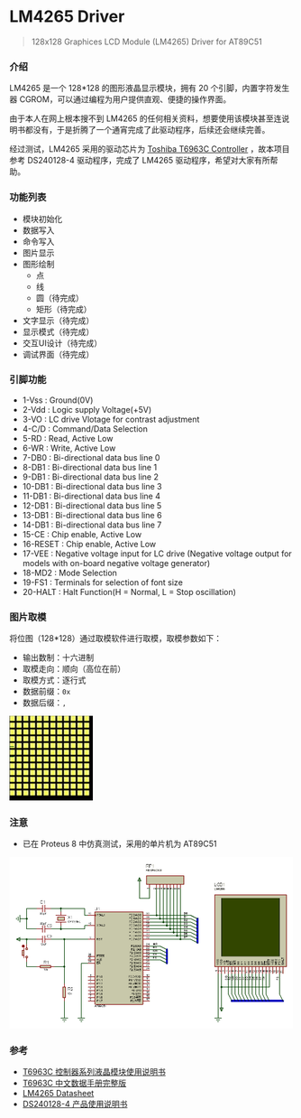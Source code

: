 # LM4265 Driver

> 128x128 Graphices LCD Module (LM4265) Driver for AT89C51

### 介绍

LM4265 是一个 128*128 的图形液晶显示模块，拥有 20 个引脚，内置字符发生器 CGROM，可以通过编程为用户提供直观、便捷的操作界面。

由于本人在网上根本搜不到 LM4265 的任何相关资料，想要使用该模块甚至连说明书都没有，于是折腾了一个通宵完成了此驱动程序，后续还会继续完善。

经过测试，LM4265 采用的驱动芯片为 [Toshiba T6963C Controller](https://www.manuallib.com/download/T6963C-CONTROLLER-SERIES-LIQUID-CRYSTAL-MODULE-CHINESE-MANUAL.PDF) ，故本项目参考 DS240128-4 驱动程序，完成了 LM4265 驱动程序，希望对大家有所帮助。

### 功能列表

- 模块初始化
- 数据写入
- 命令写入
- 图片显示
- 图形绘制
  - 点
  - 线
  - 圆（待完成）
  - 矩形（待完成）
- 文字显示（待完成）
- 显示模式（待完成）
- 交互UI设计（待完成）
- 调试界面（待完成）

### 引脚功能

- 1-Vss : Ground(0V)
- 2-Vdd : Logic supply Voltage(+5V)
- 3-VO : LC drive Vlotage for contrast adjustment
- 4-C/D : Command/Data Selection
- 5-RD : Read, Active Low
- 6-WR : Write, Active Low
- 7-DB0 : Bi-directional data bus line 0
- 8-DB1 : Bi-directional data bus line 1
- 9-DB1 : Bi-directional data bus line 2
- 10-DB1 : Bi-directional data bus line 3
- 11-DB1 : Bi-directional data bus line 4
- 12-DB1 : Bi-directional data bus line 5
- 13-DB1 : Bi-directional data bus line 6
- 14-DB1 : Bi-directional data bus line 7
- 15-CE : Chip enable, Active Low
- 16-RESET : Chip enable, Active Low
- 17-VEE : Negative voltage input for LC drive 
  (Negative voltage output for models with on-board negative voltage generator)
- 18-MD2 : Mode Selection
- 19-FS1 : Terminals for selection of font size
- 20-HALT : Halt Function(H = Normal, L = Stop oscillation)

### 图片取模

将位图（128*128）通过取模软件进行取模，取模参数如下：

- 输出数制：十六进制
- 取模走向：顺向（高位在前）
- 取模方式：逐行式
- 数据前缀：`0x`
- 数据后缀：`,`

![take-up process](https://github.com/A1phaLiu/LM4265-Driver/blob/main/image/take-up%20process.gif)

### 注意

- 已在 Proteus 8 中仿真测试，采用的单片机为 AT89C51

![circuit diagram](https://github.com/A1phaLiu/LM4265-Driver/blob/main/image/circuit%20diagram.png)

### 参考

- [T6963C 控制器系列液晶模块使用说明书 ](https://www.manuallib.com/download/T6963C-CONTROLLER-SERIES-LIQUID-CRYSTAL-MODULE-CHINESE-MANUAL.PDF)
- [T6963C 中文数据手册完整版](https://www.doc88.com/p-980340066406.html)
- [LM4265 Datasheet](https://datasheet4u.com/download_new.php?id=811391)
- [DS240128-4 产品使用说明书](https://offer-product.oss-cn-beijing.aliyuncs.com/product/offer/attachment/null/file/subPdf_637696_295070_20230818-112238106.pdf)
